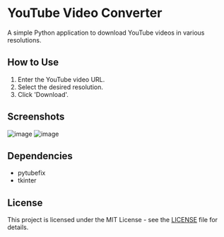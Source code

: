 # YouTube Video Converter

A simple Python application to download YouTube videos in various resolutions.

## How to Use

1. Enter the YouTube video URL.
2. Select the desired resolution.
3. Click 'Download'.

## Screenshots 
![image](https://github.com/user-attachments/assets/fe2d0556-db51-4fc6-8ba1-78ff0f3cd667)
![image](https://github.com/user-attachments/assets/41374736-0c5c-40e2-85d8-7c3610594dae)

## Dependencies

- pytubefix
- tkinter

## License

This project is licensed under the MIT License - see the [LICENSE](LICENSE) file for details.

